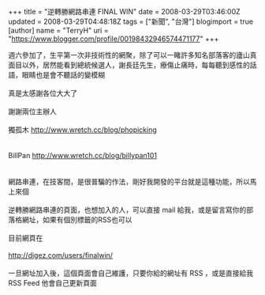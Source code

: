 +++
title = "逆轉勝網路串連 FINAL WIN"
date = 2008-03-29T03:46:00Z
updated = 2008-03-29T04:48:18Z
tags = ["新聞", "台灣"]
blogimport = true 
[author]
	name = "TerryH"
	uri = "https://www.blogger.com/profile/00198432946574471177"
+++

週六參加了，生平第一次非技術性的網聚，除了可以一睹許多知名部落客的廬山真面目以外，居然能看到總統候選人，謝長廷先生，療傷止痛時，每每聽到感性的話語，眼睛也是會不聽話的變模糊<br /><br />真是太感謝各位大大了<br /><br />謝謝兩位主辦人<br /><br />獨孤木 <a href="http://www.wretch.cc/blog/phopicking">http://www.wretch.cc/blog/phopicking</a><br /><br /><br />BillPan  <a href="http://www.wretch.cc/blog/billypan101">http://www.wretch.cc/blog/billypan101</a><br /><br /><br />網路串連，在技客間，是很普騙的作法，剛好我開發的平台就是這種功能，所以馬上來個<br /><br />逆轉勝網路串連的頁面，也想加入的人，可以直接 mail 給我，或是留言寫你的部落格網址，如果有個別標籤的RSS也可以<br /><br />目前網頁在<br /><br /><a href="http://digez.com/users/finalwin/">http://digez.com/users/finalwin/</a><br /><br />一旦網址加入後，這個頁面會自己維護，只要你給的網址有 RSS ，或是直接給我RSS Feed 他會自己更新頁面
